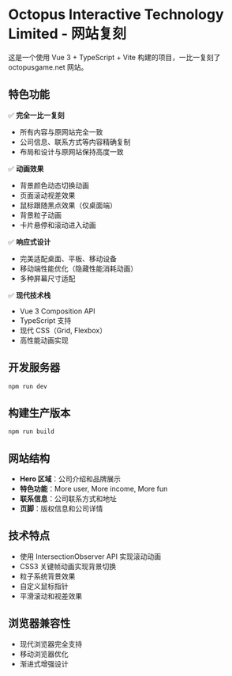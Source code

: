 # Octopus Interactive Technology Limited - 网站复刻

这是一个使用 Vue 3 + TypeScript + Vite 构建的项目，一比一复刻了 octopusgame.net 网站。

## 特色功能

✅ **完全一比一复刻**

- 所有内容与原网站完全一致
- 公司信息、联系方式等内容精确复制
- 布局和设计与原网站保持高度一致

✅ **动画效果**

- 背景颜色动态切换动画
- 页面滚动视差效果
- 鼠标跟随黑点效果（仅桌面端）
- 背景粒子动画
- 卡片悬停和滚动进入动画

✅ **响应式设计**

- 完美适配桌面、平板、移动设备
- 移动端性能优化（隐藏性能消耗动画）
- 多种屏幕尺寸适配

✅ **现代技术栈**

- Vue 3 Composition API
- TypeScript 支持
- 现代 CSS（Grid, Flexbox）
- 高性能动画实现

## 开发服务器

```bash
npm run dev
```

## 构建生产版本

```bash
npm run build
```

## 网站结构

- **Hero 区域**：公司介绍和品牌展示
- **特色功能**：More user, More income, More fun
- **联系信息**：公司联系方式和地址
- **页脚**：版权信息和公司详情

## 技术特点

- 使用 IntersectionObserver API 实现滚动动画
- CSS3 关键帧动画实现背景切换
- 粒子系统背景效果
- 自定义鼠标指针
- 平滑滚动和视差效果

## 浏览器兼容性

- 现代浏览器完全支持
- 移动浏览器优化
- 渐进式增强设计
